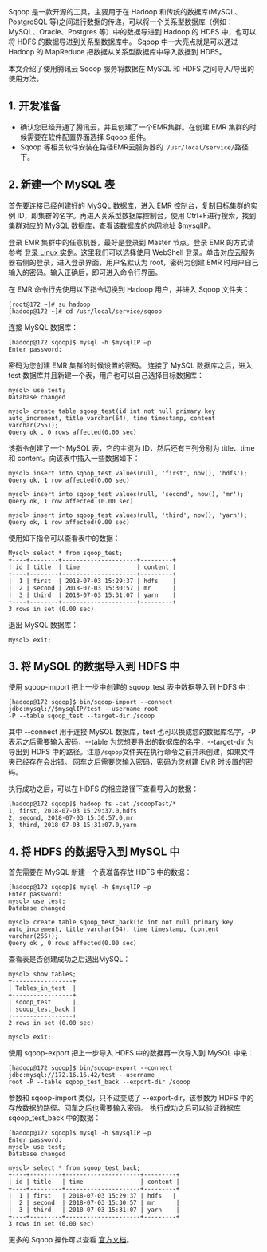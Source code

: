 Sqoop 是一款开源的工具，主要用于在 Hadoop 和传统的数据库(MySQL、PostgreSQL 等)之间进行数据的传递，可以将一个关系型数据库（例如：MySQL、Oracle、Postgres 等）中的数据导进到 Hadoop 的 HDFS 中，也可以将 HDFS 的数据导进到关系型数据库中。 Sqoop 中一大亮点就是可以通过 Hadoop 的 MapReduce 把数据从关系型数据库中导入数据到 HDFS。

本文介绍了使用腾讯云 Sqoop 服务将数据在 MySQL 和 HDFS 之间导入/导出的使用方法。

## 1. 开发准备
- 确认您已经开通了腾讯云，并且创建了一个EMR集群。在创建 EMR 集群的时候需要在软件配置界面选择 Sqoop 组件。 
- Sqoop 等相关软件安装在路径EMR云服务器的` /usr/local/service/`路径 下。

## 2. 新建一个 MySQL 表
首先要连接已经创建好的 MySQL 数据库，进入 EMR 控制台，复制目标集群的实例 ID，即集群的名字。再进入关系型数据库控制台，使用 Ctrl+F进行搜索，找到集群对应的 MySQL 数据库，查看该数据库的内网地址 $mysqlIP。

登录 EMR 集群中的任意机器，最好是登录到 Master 节点。登录 EMR 的方式请参考 [登录 Linux 实例](https://intl.cloud.tencent.com/document/product/213/5436)。这里我们可以选择使用 WebShell 登录。单击对应云服务器右侧的登录，进入登录界面，用户名默认为 root，密码为创建 EMR 时用户自己输入的密码。输入正确后，即可进入命令行界面。

在 EMR 命令行先使用以下指令切换到 Hadoop 用户，并进入 Sqoop 文件夹：
```
[root@172 ~]# su hadoop
[hadoop@172 ~]# cd /usr/local/service/sqoop
```
连接 MySQL 数据库：
```
[hadoop@172 sqoop]$ mysql -h $mysqlIP –p
Enter password:
```
密码为您创建 EMR 集群的时候设置的密码。
连接了 MySQL 数据库之后，进入 test 数据库并且新建一个表，用户也可以自己选择目标数据库：
```
mysql> use test;
Database changed

mysql> create table sqoop_test(id int not null primary key auto_increment, title varchar(64), time timestamp, content varchar(255));
Query ok , 0 rows affected(0.00 sec)
```
该指令创建了一个 MySQL 表，它的主键为 ID，然后还有三列分别为 title、time 和 content。向该表中插入一些数据如下：
```
mysql> insert into sqoop_test values(null, 'first', now(), 'hdfs');
Query ok, 1 row affected(0.00 sec)

mysql> insert into sqoop_test values(null, 'second', now(), 'mr');
Query ok, 1 row affected (0.00 sec)

mysql> insert into sqoop_test values(null, 'third', now(), 'yarn');
Query ok, 1 row affected(0.00 sec)
```
使用如下指令可以查看表中的数据：
```
Mysql> select * from sqoop_test;
+----+--------+---------------------+---------+
| id | title  | time                | content |
+----+--------+---------------------+---------+
|  1 | first  | 2018-07-03 15:29:37 | hdfs    |
|  2 | second | 2018-07-03 15:30:57 | mr      |
|  3 | third  | 2018-07-03 15:31:07 | yarn    |
+----+--------+---------------------+---------+
3 rows in set (0.00 sec)
```
退出 MySQL 数据库：

`Mysql> exit;`

## 3. 将 MySQL 的数据导入到 HDFS 中
使用 sqoop-import 把上一步中创建的 sqoop_test 表中数据导入到 HDFS 中：
```
[hadoop@172 sqoop]$ bin/sqoop-import --connect jdbc:mysql://$mysqlIP/test --username root 
-P --table sqoop_test --target-dir /sqoop
```
其中 --connect 用于连接 MySQL 数据库，test 也可以换成您的数据库名字，-P 表示之后需要输入密码，--table 为您想要导出的数据库的名字，--target-dir 为导出到 HDFS 中的路径。注意`/sqoop`文件夹在执行命令之前并未创建，如果文件夹已经存在会出错。
回车之后需要您输入密码，密码为您创建 EMR 时设置的密码。

执行成功之后，可以在 HDFS 的相应路径下查看导入的数据：
```
[hadoop@172 sqoop]$ hadoop fs -cat /sqoopTest/*
1, first, 2018-07-03 15:29:37.0,hdfs
2, second, 2018-07-03 15:30:57.0,mr
3, third, 2018-07-03 15:31:07.0,yarn
```

## 4. 将 HDFS  的数据导入到 MySQL 中
首先需要在 MySQL 新建一个表准备存放 HDFS 中的数据：
```
[hadoop@172 sqoop]$ mysql -h $mysqlIP –p
Enter password:
mysql> use test;
Database changed

mysql> create table sqoop_test_back(id int not null primary key auto_increment, title varchar(64), time timestamp, (content varchar(255));
Query ok , 0 rows affected(0.00 sec)
```
查看表是否创建成功之后退出MySQL：
```
mysql> show tables;                                                                     
+-----------------+
| Tables_in_test  |
+-----------------+
| sqoop_test      |
| sqoop_test_back |
+-----------------+
2 rows in set (0.00 sec)

mysql> exit;
```
使用 sqoop-export 把上一步导入 HDFS 中的数据再一次导入到 MySQL 中来：
```
[hadoop@172 sqoop]$ bin/sqoop-export --connect jdbc:mysql://172.16.16.42/test --username 
root -P --table sqoop_test_back --export-dir /sqoop
```
参数和 sqoop-import 类似，只不过变成了 --export-dir，该参数为 HDFS 中的存放数据的路径。回车之后也需要输入密码。
执行成功之后可以验证数据库 sqoop_test_back 中的数据：
```
[hadoop@172 sqoop]$ mysql -h $mysqlIP –p
Enter password:
mysql> use test;
Database changed

mysql> select * from sqoop_test_back;
+----+---------+---------------------+---------+
| id | title   | time                | content |
+----+---------+---------------------+---------+
|  1 | first   | 2018-07-03 15:29:37 | hdfs   |
|  2 | second  | 2018-07-03 15:30:57 | mr      |
|  3 | third   | 2018-07-03 15:31:07 | yarn    |
+----+---------+---------------------+---------+
3 rows in set (0.00 sec)
```
更多的 Sqoop 操作可以查看 [官方文档](http://sqoop.apache.org/docs/1.4.6/SqoopUserGuide.html)。
　　　
